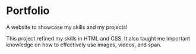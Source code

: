 # Portfolio

A website to showcase my skills and my projects!

This project refined my skills in HTML and CSS. It also taught me important knowledge on how to effectively use images, videos, and span.